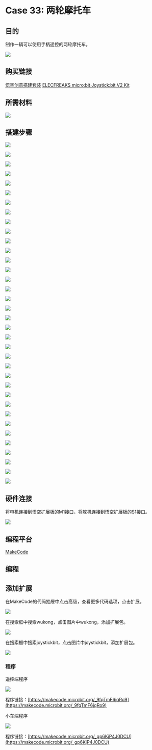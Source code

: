 ﻿# Case 33: 两轮摩托车
## 目的
制作一辆可以使用手柄遥控的两轮摩托车。

![](https://wiki-media-ef.oss-cn-hongkong.aliyuncs.com//images/Wonder-Building-Kit-case-33-01.png)

## 购买链接

[悟空创意搭建套装](https://item.taobao.com/item.htm?id=649813731275&spm=2015.23436601.0.0)
[ELECFREAKS micro:bit Joystick:bit V2 Kit](https://www.elecfreaks.com/joystick-bit-2-kit-for-micro-bit.html)

## 所需材料

![](https://wiki-media-ef.oss-cn-hongkong.aliyuncs.com//images/Wonder-Building-Kit-step-case-33-01.png)

## 搭建步骤


![](https://wiki-media-ef.oss-cn-hongkong.aliyuncs.com//images/Wonder-Building-Kit-step-case-33-02.png)

![](https://wiki-media-ef.oss-cn-hongkong.aliyuncs.com//images/Wonder-Building-Kit-step-case-33-03.png)

![](https://wiki-media-ef.oss-cn-hongkong.aliyuncs.com//images/Wonder-Building-Kit-step-case-33-04.png)

![](https://wiki-media-ef.oss-cn-hongkong.aliyuncs.com//images/Wonder-Building-Kit-step-case-33-05.png)

![](https://wiki-media-ef.oss-cn-hongkong.aliyuncs.com//images/Wonder-Building-Kit-step-case-33-06.png)

![](https://wiki-media-ef.oss-cn-hongkong.aliyuncs.com//images/Wonder-Building-Kit-step-case-33-07.png)

![](https://wiki-media-ef.oss-cn-hongkong.aliyuncs.com//images/Wonder-Building-Kit-step-case-33-08.png)

![](https://wiki-media-ef.oss-cn-hongkong.aliyuncs.com//images/Wonder-Building-Kit-step-case-33-09.png)

![](https://wiki-media-ef.oss-cn-hongkong.aliyuncs.com//images/Wonder-Building-Kit-step-case-33-10.png)

![](https://wiki-media-ef.oss-cn-hongkong.aliyuncs.com//images/Wonder-Building-Kit-step-case-33-11.png)

![](https://wiki-media-ef.oss-cn-hongkong.aliyuncs.com//images/Wonder-Building-Kit-step-case-33-12.png)

![](https://wiki-media-ef.oss-cn-hongkong.aliyuncs.com//images/Wonder-Building-Kit-step-case-33-13.png)

![](https://wiki-media-ef.oss-cn-hongkong.aliyuncs.com//images/Wonder-Building-Kit-step-case-33-14.png)

![](https://wiki-media-ef.oss-cn-hongkong.aliyuncs.com//images/Wonder-Building-Kit-step-case-33-15.png)

![](https://wiki-media-ef.oss-cn-hongkong.aliyuncs.com//images/Wonder-Building-Kit-step-case-33-16.png)

![](https://wiki-media-ef.oss-cn-hongkong.aliyuncs.com//images/Wonder-Building-Kit-step-case-33-17.png)

![](https://wiki-media-ef.oss-cn-hongkong.aliyuncs.com//images/Wonder-Building-Kit-step-case-33-18.png)

![](https://wiki-media-ef.oss-cn-hongkong.aliyuncs.com//images/Wonder-Building-Kit-step-case-33-19.png)

![](https://wiki-media-ef.oss-cn-hongkong.aliyuncs.com//images/Wonder-Building-Kit-step-case-33-20.png)

![](https://wiki-media-ef.oss-cn-hongkong.aliyuncs.com//images/Wonder-Building-Kit-step-case-33-21.png)

![](https://wiki-media-ef.oss-cn-hongkong.aliyuncs.com//images/Wonder-Building-Kit-step-case-33-22.png)

![](https://wiki-media-ef.oss-cn-hongkong.aliyuncs.com//images/Wonder-Building-Kit-step-case-33-23.png)

![](https://wiki-media-ef.oss-cn-hongkong.aliyuncs.com//images/Wonder-Building-Kit-step-case-33-24.png)

![](https://wiki-media-ef.oss-cn-hongkong.aliyuncs.com//images/Wonder-Building-Kit-step-case-33-25.png)

![](https://wiki-media-ef.oss-cn-hongkong.aliyuncs.com//images/Wonder-Building-Kit-step-case-33-26.png)

![](https://wiki-media-ef.oss-cn-hongkong.aliyuncs.com//images/Wonder-Building-Kit-step-case-33-27.png)

![](https://wiki-media-ef.oss-cn-hongkong.aliyuncs.com//images/Wonder-Building-Kit-step-case-33-28.png)

![](https://wiki-media-ef.oss-cn-hongkong.aliyuncs.com//images/Wonder-Building-Kit-step-case-33-29.png)

![](https://wiki-media-ef.oss-cn-hongkong.aliyuncs.com//images/Wonder-Building-Kit-step-case-33-30.png)

![](https://wiki-media-ef.oss-cn-hongkong.aliyuncs.com//images/Wonder-Building-Kit-step-case-33-31.png)

![](https://wiki-media-ef.oss-cn-hongkong.aliyuncs.com//images/Wonder-Building-Kit-step-case-33-32.png)

![](https://wiki-media-ef.oss-cn-hongkong.aliyuncs.com//images/Wonder-Building-Kit-step-case-33-33.png)

![](https://wiki-media-ef.oss-cn-hongkong.aliyuncs.com//images/Wonder-Building-Kit-step-case-33-34.png)

![](https://wiki-media-ef.oss-cn-hongkong.aliyuncs.com//images/Wonder-Building-Kit-step-case-33-35.png)

![](https://wiki-media-ef.oss-cn-hongkong.aliyuncs.com//images/Wonder-Building-Kit-step-case-33-36.png)

![](https://wiki-media-ef.oss-cn-hongkong.aliyuncs.com//images/Wonder-Building-Kit-step-case-33-37.png)

## 硬件连接

将电机连接到悟空扩展板的M1接口，将舵机连接到悟空扩展板的S1接口。

![](https://wiki-media-ef.oss-cn-hongkong.aliyuncs.com//images/Wonder-Building-Kit-case-33-02.png)

## 编程平台

[MakeCode](https://makecode.microbit.org/)

## 编程
## 添加扩展
在MakeCode的代码抽屉中点击高级，查看更多代码选项，点击扩展。

![](https://wiki-media-ef.oss-cn-hongkong.aliyuncs.com//images/Wonder-Building-Kit-case-21-02.png)

在搜索框中搜索wukong，点击图片中wukong，添加扩展包。

![](https://wiki-media-ef.oss-cn-hongkong.aliyuncs.com//images/Wonder-Building-Kit-case-21-03.png)

在搜索框中搜索joystickbit，点击图片中joystickbit，添加扩展包。

![](https://wiki-media-ef.oss-cn-hongkong.aliyuncs.com//images/Wonder-Building-Kit-case-33-04.png)

### 程序

遥控端程序

![](https://wiki-media-ef.oss-cn-hongkong.aliyuncs.com//images/Wonder-Building-Kit-case-33-05.png)

程序链接：[https://makecode.microbit.org/_9fqTmF6jqRo9](https://makecode.microbit.org/_9fqTmF6jqRo9)

小车端程序

![](https://wiki-media-ef.oss-cn-hongkong.aliyuncs.com//images/Wonder-Building-Kit-case-33-06.png)

程序链接：[https://makecode.microbit.org/_gp6KjP4J0DCU](https://makecode.microbit.org/_gp6KjP4J0DCU)
